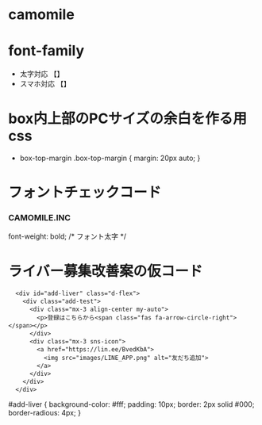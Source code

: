 # camomile


# font-family
* 太字対応 【】
* スマホ対応 【】

# box内上部のPCサイズの余白を作る用css
* box-top-margin
.box-top-margin {
    margin: 20px auto;
}

# フォントチェックコード
<h3 class="centering my-5">CAMOMILE.INC</h3>
font-weight: bold; /* フォント太字 */

# ライバー募集改善案の仮コード
<!-- 改善案 -->
      <div id="add-liver" class="d-flex">
        <div class="add-test">
          <div class="mx-3 align-center my-auto">
            <p>登録はこちらから<span class="fas fa-arrow-circle-right"></span></p>
          </div>
          <div class="mx-3 sns-icon">
            <a href="https://lin.ee/BvedKbA">
              <img src="images/LINE_APP.png" alt="友だち追加">
            </a>
          </div>
        </div>
      </div>
<!-- css -->
  #add-liver {
    background-color: #fff;
    padding: 10px;
    border: 2px solid #000;
    border-radious: 4px;
  }
<!-- ここまで -->